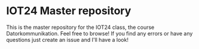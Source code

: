 # IOT24 Master repository

This is the master repository for the IOT24 class, the course Datorkommunikation. Feel free to browse! If you find any errors or have any questions just create an issue and I'll have a look!
